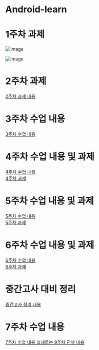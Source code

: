 Android-learn
==============

# 1주차 과제

![image](https://github.com/user-attachments/assets/031fccaf-3a61-409d-98ba-824c0935b08e)

![image](https://github.com/user-attachments/assets/28316b64-4819-4532-b546-4f2a49537892)


# 2주차 과제

[2주차 과제 내용](https://github.com/Park-M-S/SG-Android/blob/main/2%EC%A3%BC%EC%B0%A8%20%EA%B3%BC%EC%A0%9C.md)


# 3주차 수업 내용
[3주차 수업 내용](https://github.com/Park-M-S/SG-Android/blob/main/3%EC%A3%BC%EC%B0%A8%20%EC%88%98%EC%97%85%EB%82%B4%EC%9A%A9.md)

# 4주차 수업 내용 및 과제
[4주차 수업 내용](https://github.com/Park-M-S/SG-Android/blob/main/4%EC%A3%BC%EC%B0%A8%20%EC%88%98%EC%97%85%20%EB%82%B4%EC%9A%A9.md)<br/>
[4주차 과제](https://github.com/Park-M-S/SG-Android/blob/main/4%EC%A3%BC%EC%B0%A8%20%EA%B3%BC%EC%A0%9C.md)

# 5주차 수업 내용 및 과제
[5주차 수업 내용](https://github.com/Park-M-S/Android-learn/blob/main/5%EC%A3%BC%EC%B0%A8%20%EC%88%98%EC%97%85%20%EB%82%B4%EC%9A%A9.md)</br>
[5주차 과제](https://github.com/Park-M-S/Android-learn/blob/main/5%EC%A3%BC%EC%B0%A8%20%EA%B3%BC%EC%A0%9C.md)

# 6주차 수업 내용 및 과제
[6주차 수업 내용](https://github.com/Park-M-S/Android-learn/blob/main/6%EC%A3%BC%EC%B0%A8%20%EC%88%98%EC%97%85%20%EB%82%B4%EC%9A%A9.md)</br>
[6주차 과제](https://github.com/Park-M-S/Android-learn/blob/main/6%EC%A3%BC%EC%B0%A8%20%EA%B3%BC%EC%A0%9C.md)
# 중간고사 대비 정리
[중간고사 정리 내용](https://github.com/Park-M-S/Android-learn/blob/main/%EC%A4%91%EA%B0%84%EA%B3%A0%EC%82%AC%20%EC%A0%95%EB%A6%AC.md)

# 7주차 수업 내용
[7주차 수업 내용 실제로는 9주차 진행 내용](https://github.com/Park-M-S/Android-learn/blob/main/7%EC%A3%BC%EC%B0%A8%20%EA%B0%95%EC%9D%98%20%EB%82%B4%EC%9A%A9.md)
